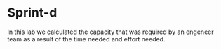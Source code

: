 # Sprint-d
In this lab we calculated the capacity that was required by an engeneer team as a result of the time needed and effort needed.
